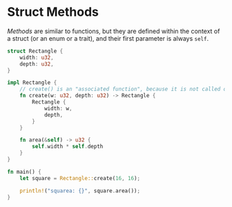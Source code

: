 # Struct Methods

_Methods_ are similar to functions, but they are defined within the context
of a struct (or an enum or a trait), and their first parameter is always
`self`.

```rust
struct Rectangle {
    width: u32,
    depth: u32,
}

impl Rectangle {
    // create() is an "associated function", because it is not called on an instance
    fn create(w: u32, depth: u32) -> Rectangle {
        Rectangle {
            width: w,
            depth,
        }
    }

    fn area(&self) -> u32 {
        self.width * self.depth
    }
}

fn main() {
    let square = Rectangle::create(16, 16);

    println!("squarea: {}", square.area());
}
```

